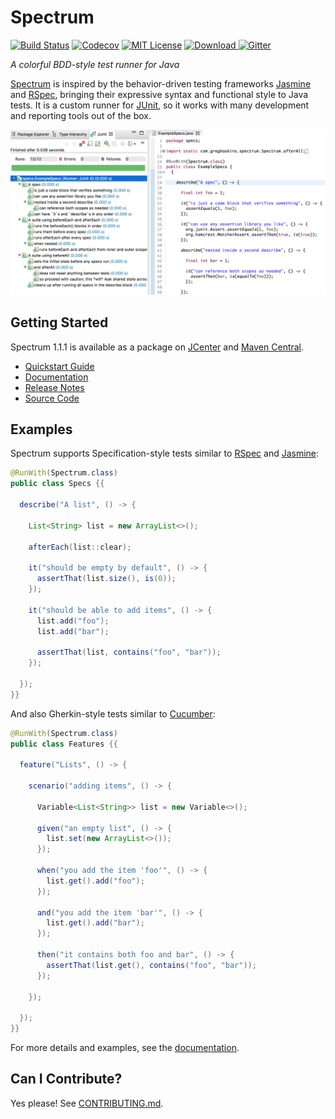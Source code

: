 Spectrum
========

[![Build Status](https://img.shields.io/travis/greghaskins/spectrum.svg)](https://travis-ci.org/greghaskins/spectrum) [![Codecov](https://img.shields.io/codecov/c/github/greghaskins/spectrum.svg)](https://codecov.io/gh/greghaskins/spectrum) [![MIT License](https://img.shields.io/badge/license-MIT-blue.svg)](LICENSE) [![Download](https://api.bintray.com/packages/greghaskins/maven/Spectrum/images/download.svg) ](https://bintray.com/greghaskins/maven/Spectrum/_latestVersion) [![Gitter](https://img.shields.io/gitter/room/greghaskins/spectrum.svg)](https://gitter.im/greghaskins/spectrum)

*A colorful BDD-style test runner for Java*

[Spectrum](https://github.com/greghaskins/spectrum) is inspired by the behavior-driven testing frameworks [Jasmine](https://jasmine.github.io/) and [RSpec](http://rspec.info/), bringing their expressive syntax and functional style to Java tests. It is a custom runner for [JUnit](http://junit.org/), so it works with many development and reporting tools out of the box.

![Spectrum with Eclipse via JUnit](docs/junit-screenshot.png)

<!---freshmark main
output = input.replace(/\b\d+\.\d+\.\d+\b/g, '{{stableVersion}}');
-->

## Getting Started

Spectrum 1.1.1 is available as a package on [JCenter](https://bintray.com/greghaskins/maven/Spectrum/view) and [Maven Central](https://search.maven.org/#search%7Cga%7C1%7Cg%3A%22com.greghaskins%22%20AND%20a%3A%22spectrum%22).

- [Quickstart Guide](https://github.com/greghaskins/spectrum/tree/1.1.1/docs/QuickstartWalkthrough.md)
- [Documentation](https://github.com/greghaskins/spectrum/tree/1.1.1/docs)
- [Release Notes](https://github.com/greghaskins/spectrum/releases)
- [Source Code](https://github.com/greghaskins/spectrum/tree/1.1.1)

## Examples

Spectrum supports Specification-style tests similar to [RSpec](http://rspec.info/) and [Jasmine](https://jasmine.github.io/):

```java
@RunWith(Spectrum.class)
public class Specs {{

  describe("A list", () -> {

    List<String> list = new ArrayList<>();

    afterEach(list::clear);

    it("should be empty by default", () -> {
      assertThat(list.size(), is(0));
    });

    it("should be able to add items", () -> {
      list.add("foo");
      list.add("bar");

      assertThat(list, contains("foo", "bar"));
    });

  });
}}
```

And also Gherkin-style tests similar to [Cucumber](https://cucumber.io/docs/reference):

```java
@RunWith(Spectrum.class)
public class Features {{

  feature("Lists", () -> {

    scenario("adding items", () -> {

      Variable<List<String>> list = new Variable<>();

      given("an empty list", () -> {
        list.set(new ArrayList<>());
      });

      when("you add the item 'foo'", () -> {
        list.get().add("foo");
      });

      and("you add the item 'bar'", () -> {
        list.get().add("bar");
      });

      then("it contains both foo and bar", () -> {
        assertThat(list.get(), contains("foo", "bar"));
      });

    });

  });
}}
```

For more details and examples, see the [documentation](https://github.com/greghaskins/spectrum/tree/1.1.1/docs).

## Can I Contribute?

Yes please! See [CONTRIBUTING.md](./CONTRIBUTING.md).

<!---freshmark /main -->
